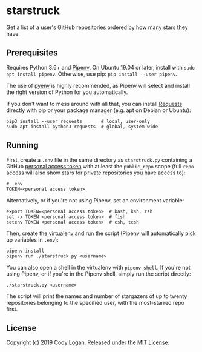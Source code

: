 # starstruck

Get a list of a user's GitHub repositories ordered by how many stars they have.

## Prerequisites

Requires Python 3.6+ and [Pipenv](https://pipenv.kennethreitz.org/en/latest/).
On Ubuntu 19.04 or later, install with `sudo apt install pipenv`. Otherwise, use
pip: `pip install --user pipenv`.

The use of [pyenv](https://github.com/pyenv/pyenv) is highly recommended, as Pipenv
will select and install the right version of Python for you automatically.

If you don't want to mess around with all that, you can install
[Requests](https://requests.kennethreitz.org/en/master/) directly with pip or
your package manager (e.g. apt on Debian or Ubuntu):

```shell
pip3 install --user requests       # local, user-only
sudo apt install python3-requests  # global, system-wide
```

## Running

First, create a `.env` file in the same directory as `starstruck.py` containing a
GitHub [personal access token](https://help.github.com/articles/creating-an-access-token-for-command-line-use/)
with at least the `public_repo` scope (full `repo` access will also show stars for
private repositories you have access to):

```shell
# .env
TOKEN=<personal access token>
```

Alternatively, or if you're not using Pipenv, set an environment variable:

```shell
export TOKEN=<personal access token>  # bash, ksh, zsh
set -x TOKEN <personal access token>  # fish
setenv TOKEN <personal access token>  # csh, tcsh
```

Then, create the virtualenv and run the script (Pipenv will automatically pick
up variables in `.env`):

```shell
pipenv install
pipenv run ./starstruck.py <username>
```

You can also open a shell in the virtualenv with `pipenv shell`. If you're not using
Pipenv, or if you're in the Pipenv shell, simply run the script directly:

```shell
./starstruck.py <username>
```

The script will print the names and number of stargazers of up to twenty repositories
belonging to the specified user, with the most-starred repo first.

## License

Copyright (c) 2019 Cody Logan. Released under the [MIT License](LICENSE).
